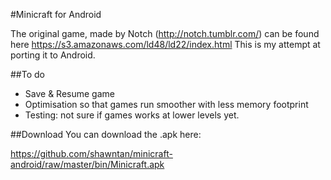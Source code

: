 #Minicraft for Android

The original game, made by Notch (http://notch.tumblr.com/) can be found here https://s3.amazonaws.com/ld48/ld22/index.html
This is my attempt at porting it to Android.

##To do

- Save & Resume game
- Optimisation so that games run smoother with less memory footprint 
- Testing: not sure if games works at lower levels yet.

##Download
You can download the .apk here:

https://github.com/shawntan/minicraft-android/raw/master/bin/Minicraft.apk
